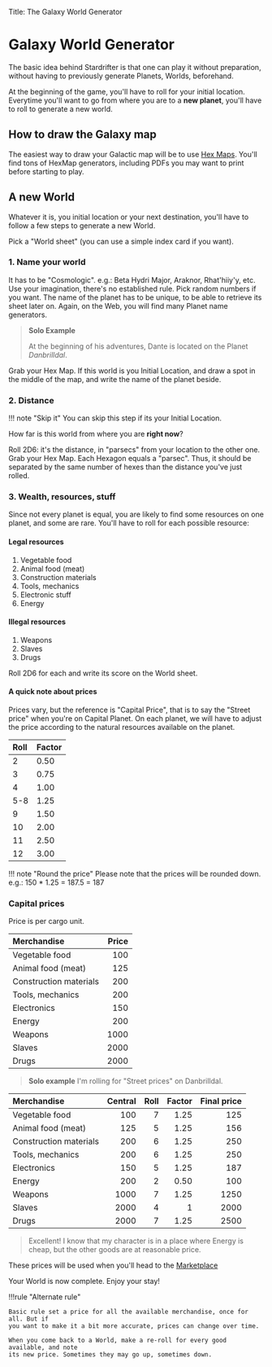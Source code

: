 Title: The Galaxy World Generator

# Galaxy World Generator

The basic idea behind Stardrifter is that one can play it without preparation,
without having to previously generate Planets, Worlds, beforehand.

At the beginning of the game, you'll have to roll for your initial location.
Everytime you'll want to go from where you are to a **new planet**, you'll have
to roll to generate a new world.

## How to draw the Galaxy map

The easiest way to draw your Galactic map will be to use [Hex Maps][HexMap].
You'll find tons of HexMap generators, including PDFs you may want to print
before starting to play.

## A new World

Whatever it is, you initial location or your next destination, you'll have to
follow a few steps to generate a new World.

Pick a "World sheet" (you can use a simple index card if you want).

### 1. Name your world

It has to be "Cosmologic". e.g.: Beta Hydri Major, Araknor, Rhat'hiiy'y, etc.
Use your imagination, there's no established rule. Pick random numbers if you
want. The name of the planet has to be unique, to be able to retrieve its sheet
later on. Again, on the Web, you will find many Planet name generators.

> **Solo Example**
> 
> At the beginning of his adventures, Dante is located on the Planet
> *Danbrilldal*.

Grab your Hex Map. If this world is you Initial Location, and draw a spot in the
middle of the map, and write the name of the planet beside.

### 2. Distance

!!! note "Skip it"
    You can skip this step if its your Initial Location.

How far is this world from where you are **right now**?

Roll 2D6: it's the distance, in "parsecs" from your location to the other one.
Grab your Hex Map. Each Hexagon equals a "parsec". Thus, it should be separated
by the same number of hexes than the distance you've just rolled.

### 3. Wealth, resources, stuff

Since not every planet is equal, you are likely to find some resources on one
planet, and some are rare. You'll have to roll for each possible resource:

#### Legal resources

1. Vegetable food 
2. Animal food (meat)
3. Construction materials
4. Tools, mechanics
5. Electronic stuff
6. Energy

#### Illegal resources

1. Weapons
2. Slaves
3. Drugs

Roll 2D6 for each and write its score on the World sheet.

#### A quick note about prices

Prices vary, but the reference is "Capital Price", that is to say the "Street price"
when you're on Capital Planet. On each planet, we will have to adjust the price
according to the natural resources available on the planet.

| Roll | Factor  |
|:---- |:--------|
| 2    | 0.50    | 
| 3    | 0.75    |
| 4    | 1.00    |
| 5-8  | 1.25    |
| 9    | 1.50    |
| 10   | 2.00    |
| 11   | 2.50    |
| 12   | 3.00    |


!!! note "Round the price" 
    Please note that the prices will be rounded down. e.g.:
    150 * 1.25 = 187.5 = 187

### Capital prices

Price is per cargo unit.

| Merchandise                | Price   |
|:-------------------------- |--------:|
| Vegetable food             | 100     |
| Animal food (meat)         | 125     |
| Construction materials     | 200     |
| Tools, mechanics           | 200     |
| Electronics                | 150     | 
| Energy                     | 200     |
| Weapons                    | 1000    |
| Slaves                     | 2000    |
| Drugs                      | 2000    |

> **Solo example**
> I'm rolling for "Street prices" on Danbrilldal.
>

| Merchandise                | Central | Roll | Factor | Final price |
|:-------------------------- |--------:|-----:|-------:|------------:|
| Vegetable food             | 100     | 7    | 1.25   | 125         |
| Animal food (meat)         | 125     | 5    | 1.25   | 156         |
| Construction materials     | 200     | 6    | 1.25   | 250         |
| Tools, mechanics           | 200     | 6    | 1.25   | 250         |
| Electronics                | 150     | 5    | 1.25   | 187         |
| Energy                     | 200     | 2    | 0.50   | 100         |
| Weapons                    | 1000    | 7    | 1.25   | 1250        |
| Slaves                     | 2000    | 4    | 1      | 2000        |
| Drugs                      | 2000    | 7    | 1.25   | 2500        |

> Excellent! I know that my character is in a place where Energy is cheap, but
> the other goods are at reasonable price.

These prices will be used when you'll head to the [Marketplace][marketplace]

Your World is now complete. Enjoy your stay!

!!!rule "Alternate rule"

    Basic rule set a price for all the available merchandise, once for all. But if
    you want to make it a bit more accurate, prices can change over time.

    When you come back to a World, make a re-roll for every good available, and note
    its new price. Sometimes they may go up, sometimes down.

[HexMap]: https://en.wikipedia.org/wiki/Hex_map
[marketplace]: ../marketplace/
